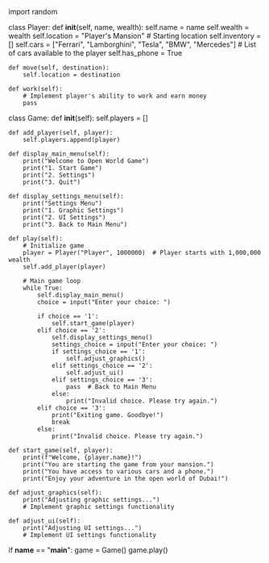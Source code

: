 import random

class Player:
    def __init__(self, name, wealth):
        self.name = name
        self.wealth = wealth
        self.location = "Player's Mansion"  # Starting location
        self.inventory = []
        self.cars = ["Ferrari", "Lamborghini", "Tesla", "BMW", "Mercedes"]  # List of cars available to the player
        self.has_phone = True

    def move(self, destination):
        self.location = destination

    def work(self):
        # Implement player's ability to work and earn money
        pass

class Game:
    def __init__(self):
        self.players = []

    def add_player(self, player):
        self.players.append(player)

    def display_main_menu(self):
        print("Welcome to Open World Game")
        print("1. Start Game")
        print("2. Settings")
        print("3. Quit")

    def display_settings_menu(self):
        print("Settings Menu")
        print("1. Graphic Settings")
        print("2. UI Settings")
        print("3. Back to Main Menu")

    def play(self):
        # Initialize game
        player = Player("Player", 1000000)  # Player starts with 1,000,000 wealth
        self.add_player(player)

        # Main game loop
        while True:
            self.display_main_menu()
            choice = input("Enter your choice: ")

            if choice == '1':
                self.start_game(player)
            elif choice == '2':
                self.display_settings_menu()
                settings_choice = input("Enter your choice: ")
                if settings_choice == '1':
                    self.adjust_graphics()
                elif settings_choice == '2':
                    self.adjust_ui()
                elif settings_choice == '3':
                    pass  # Back to Main Menu
                else:
                    print("Invalid choice. Please try again.")
            elif choice == '3':
                print("Exiting game. Goodbye!")
                break
            else:
                print("Invalid choice. Please try again.")

    def start_game(self, player):
        print(f"Welcome, {player.name}!")
        print("You are starting the game from your mansion.")
        print("You have access to various cars and a phone.")
        print("Enjoy your adventure in the open world of Dubai!")

    def adjust_graphics(self):
        print("Adjusting graphic settings...")
        # Implement graphic settings functionality

    def adjust_ui(self):
        print("Adjusting UI settings...")
        # Implement UI settings functionality

if __name__ == "__main__":
    game = Game()
    game.play()
